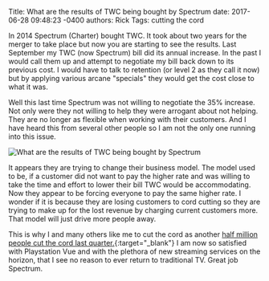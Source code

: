 Title: What are the results of TWC being bought by Spectrum
date: 2017-06-28 09:48:23 -0400
authors: Rick
Tags: cutting the cord

In 2014 Spectrum (Charter) bought TWC. It took about two years for the merger to take place but now you are starting to see the results. Last September my TWC (now Spectrum) bill did its annual increase. In the past I would call them up and attempt to negotiate my bill back down to its previous cost. I would have to talk to retention (or level 2 as they call it now) but by applying various arcane "specials" they would get the cost close to what it was.
<!-- PELICAN_END_SUMMARY -->
Well this last time Spectrum was not willing to negotiate the 35% increase. Not only were they not willing to help they were arrogant about not helping. They are no longer as flexible when working with their customers. And I have heard this from several other people so I am not the only one running into this issue.

<img src="../../images/blog/what-are-the-results-of-twc-being-bought-by-spectrum/integration-1777539_1280_350.jpg" alt="What are the results of TWC being bought by Spectrum" class="image-responsive image-center" markdown=1>

It appears they are trying to change their business model. The model used to be, if a customer did not want to pay the higher rate and was willing to take the time and effort to lower their bill TWC would be accommodating. Now they appear to be forcing everyone to pay the same higher rate. I wonder if it is because they are losing customers to cord cutting so they are trying to make up for the lost revenue by charging current customers more. That model will just drive more people away.

This is why I and many others like me to cut the cord as another [half million people cut the cord last quarter.](https://www.recode.net/2017/5/3/15533136/cord-cutting-q1-half-million-tv-moffett){:target="_blank"} I am now so satisfied with Playstation Vue and with the plethora of new streaming services on the horizon, that I see no reason to ever return to traditional TV. Great job Spectrum.